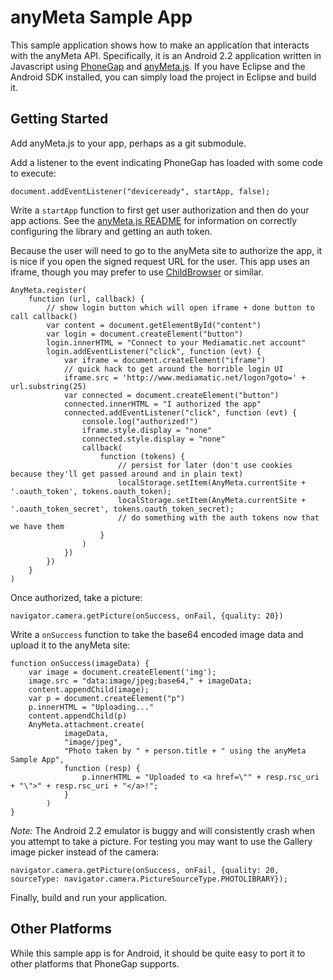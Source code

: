 # anyMeta Sample App

This sample application shows how to make an application that interacts with the anyMeta API. Specifically, it is an Android 2.2 application written in Javascript using [PhoneGap](http://www.phonegap.com) and [anyMeta.js](https://github.com/mediamatic/anymeta.js). If you have Eclipse and the Android SDK installed, you can simply load the project in Eclipse and build it.

## Getting Started

Add anyMeta.js to your app, perhaps as a git submodule.

Add a listener to the event indicating PhoneGap has loaded with some code to execute:

    document.addEventListener("deviceready", startApp, false);

Write a `startApp` function to first get user authorization and then do your app actions. See the [anyMeta.js README](https://github.com/mediamatic/anymeta.js/blob/master/README.md) for information on correctly configuring the library and getting an auth token.

Because the user will need to go to the anyMeta site to authorize the app, it is nice if you open the signed request URL for the user. This app uses an iframe, though you may prefer to use [ChildBrowser](https://github.com/phonegap/phonegap-plugins/tree/master/Android/ChildBrowser) or similar.

    AnyMeta.register(
        function (url, callback) {
            // show login button which will open iframe + done button to call callback()
            var content = document.getElementById("content")
            var login = document.createElement("button")
            login.innerHTML = "Connect to your Mediamatic.net account"
            login.addEventListener("click", function (evt) {
                var iframe = document.createElement("iframe")
                // quick hack to get around the horrible login UI
                iframe.src = 'http://www.mediamatic.net/logon?goto=' + url.substring(25)
                var connected = document.createElement("button")
                connected.innerHTML = "I authorized the app"
                connected.addEventListener("click", function (evt) {
                    console.log("authorized!")
                    iframe.style.display = "none"
                    connected.style.display = "none"
                    callback(
                        function (tokens) {
                            // persist for later (don't use cookies because they'll get passed around and in plain text)
                            localStorage.setItem(AnyMeta.currentSite + '.oauth_token', tokens.oauth_token);
                            localStorage.setItem(AnyMeta.currentSite + '.oauth_token_secret', tokens.oauth_token_secret);
                            // do something with the auth tokens now that we have them
                        }
                    )
                })
            })
        }
    )

Once authorized, take a picture:

    navigator.camera.getPicture(onSuccess, onFail, {quality: 20})

Write a `onSuccess` function to take the base64 encoded image data and upload it to the anyMeta site:


    function onSuccess(imageData) {
        var image = document.createElement('img');
        image.src = "data:image/jpeg;base64," + imageData;
        content.appendChild(image);
        var p = document.createElement("p")
        p.innerHTML = "Uploading..."
        content.appendChild(p)
        AnyMeta.attachment.create(
        		imageData,
        		"image/jpeg",
        		"Photo taken by " + person.title + " using the anyMeta Sample App",
        		function (resp) {
        			p.innerHTML = "Uploaded to <a href=\"" + resp.rsc_uri + "\">" + resp.rsc_uri + "</a>!";
        		}
    		)
    }

_Note:_ The Android 2.2 emulator is buggy and will consistently crash when you attempt to take a picture. For testing you may want to use the Gallery image picker instead of the camera:

    navigator.camera.getPicture(onSuccess, onFail, {quality: 20, sourceType: navigator.camera.PictureSourceType.PHOTOLIBRARY});

Finally, build and run your application.

## Other Platforms

While this sample app is for Android, it should be quite easy to port it to other platforms that PhoneGap supports.